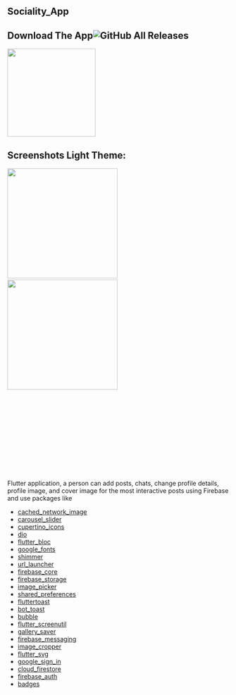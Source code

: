 ## Sociality_App

## Download The App![GitHub All Releases](https://img.shields.io/github/downloads/HusseinMohamed99/Socialite/total?color=green)
<a href="https://github.com/HusseinMohamed99/Socialite/releases/download/v2.0.0/Socialite.apk"><img src="https://playerzon.com/asset/download.png" width="200"></img></a>

## Screenshots Light Theme:
<p>
  <img src=" ![1](https://github.com/HusseinMohamed99/Socialite/assets/84459939/002bb27a-2168-4820-8a13-47c85fe1bfc5)" width="250" />
  <img src=" " width="250" />
  <img src="" width="250" />
  <img src=" " width="250" />
  <img src=" " width="250" />
  <img src=" " width="250" />
  <img src=" " width="250" />
  <img src=" " width="250" />
  <img src=" " width="250" />
  <img src=" " width="250" />
    <img src=" " width="250" />
  <img src=" " width="250" />
    <img src=" " width="250" />
  <img src=" " width="250" />
    <img src=" " width="250" />
        <img src=" " width="250" />
    <img src=" " width="250" />
    <img src=" " width="250" />
    <img src=" " width="250" />
       <img src=" " width="250" />
          <img src=" " width="250" />
             <img src=" " width="250" />
                <img src=" " width="250" />
                   <img src=" " width="250" />
                      <img src=" " width="250" />
                         <img src=" " width="250" />

</p>

Flutter application, a person can add posts,
chats, change profile details, profile image, and cover
image for the most interactive posts using
Firebase and use packages like
- [cached_network_image](https://pub.dev/packages/cached_network_image)
- [carousel_slider](https://pub.dev/packages/carousel_slider)
- [cupertino_icons](https://pub.dev/packages/cupertino_icons)
- [dio](https://pub.dev/packages/dio)
- [flutter_bloc](https://pub.dev/packages/flutter_bloc)
- [google_fonts](https://pub.dev/packages/google_fonts)
- [shimmer](https://pub.dev/packages/shimmer)
- [url_launcher](https://pub.dev/packages/url_launcher)
- [firebase_core](https://pub.dev/packages/firebase_core)
- [firebase_storage](https://pub.dev/packages/firebase_storage)
- [image_picker](https://pub.dev/packages/image_picker)
- [shared_preferences](https://pub.dev/packages/shared_preferences)
- [fluttertoast](https://pub.dev/packages/fluttertoast)
- [bot_toast](https://pub.dev/packages/bot_toast)
- [bubble](https://pub.dev/packages/bubble)
- [flutter_screenutil](https://pub.dev/packages/flutter_screenutil)
- [gallery_saver](https://pub.dev/packages/gallery_saver)
- [firebase_messaging](https://pub.dev/packages/firebase_messaging)
- [image_cropper](https://pub.dev/packages/image_cropper)
- [flutter_svg](https://pub.dev/packages/flutter_svg)
- [google_sign_in](https://pub.dev/packages/google_sign_in)
- [cloud_firestore](https://pub.dev/packages/cloud_firestore)
- [firebase_auth](https://pub.dev/packages/firebase_auth)
- [badges](https://pub.dev/packages/badges)



